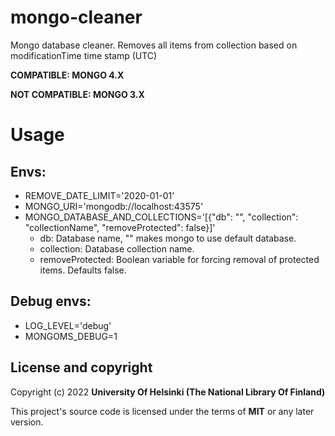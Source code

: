 # mongo-cleaner

Mongo database cleaner. Removes all items from collection based on modificationTime time stamp (UTC)

**COMPATIBLE: MONGO 4.X**

**NOT COMPATIBLE: MONGO 3.X**

# Usage

## Envs:
* REMOVE_DATE_LIMIT='2020-01-01'
* MONGO_URI='mongodb://localhost:43575'
* MONGO_DATABASE_AND_COLLECTIONS='[{"db": "", "collection": "collectionName", "removeProtected": false}]'
  * db: Database name, "" makes mongo to use default database.
  * collection: Database collection name.
  * removeProtected: Boolean variable for forcing removal of protected items. Defaults false.

## Debug envs:
* LOG_LEVEL='debug'
* MONGOMS_DEBUG=1

## License and copyright

Copyright (c) 2022 **University Of Helsinki (The National Library Of Finland)**

This project's source code is licensed under the terms of **MIT** or any later version.